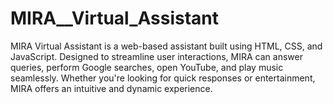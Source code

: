 # MIRA__Virtual_Assistant
MIRA Virtual Assistant is a web-based assistant built using HTML, CSS, and JavaScript. Designed to streamline user interactions, MIRA can answer queries, perform Google searches, open YouTube, and play music seamlessly. Whether you're looking for quick responses or entertainment, MIRA offers an intuitive and dynamic experience.
